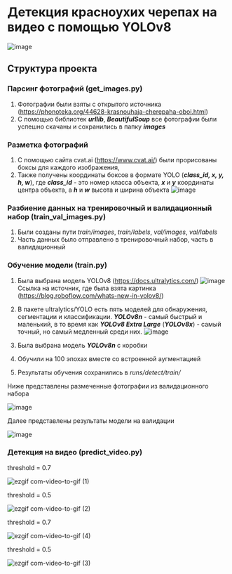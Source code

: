 # Детекция красноухих черепах на видео с помощью YOLOv8
![image](https://github.com/Faig22/Turtles_detection_on_video/assets/95417164/c2101970-db9e-478d-82eb-52062a9b9a3b)

## Структура проекта
### Парсинг фотографий (get_images.py)
1. Фотографии были взяты с открытого источника (https://phonoteka.org/44628-krasnouhaja-cherepaha-oboi.html)
2. С помощью библиотек ***urllib***, ***BeautifulSoup*** все фотографии были успешно скачаны и сохранились в папку ***images***

### Разметка фотографий
1. С помощью сайта cvat.ai (https://www.cvat.ai/) были прорисованы боксы для каждого изображения,
2. Также получены координаты боксов в формате YOLO (***class_id, x, y, h, w***), где ***class_id*** - это номер класса объекта, ***x*** и ***y*** координаты центра объекта, а ***h*** и ***w*** высота и ширина объекта 
   ![image](https://github.com/Faig22/Turtles_detection_on_video/assets/95417164/e2eaa1a4-1dc1-4988-9686-12feea4f8bee)

### Разбиение данных на тренировочный и валидационный набор (train_val_images.py)
1. Были созданы пути *train/images*, *train/labels*, *val/images*, *val/labels*
2. Часть данных было отправлено в тренировочный набор, часть в валидационный

### Обучение модели (train.py)
1. Была выбрана модель YOLOv8 (https://docs.ultralytics.com/)
![image](https://github.com/Faig22/Turtles_detection_on_video/assets/95417164/fbb4c460-db35-4a63-9928-4401d5b90106)
Ссылка на источник, где была взята картинка (https://blog.roboflow.com/whats-new-in-yolov8/)

2. В пакете ultralytics/YOLO есть пять моделей для обнаружения, сегментации и классификации. ***YOLOv8n*** - самый быстрый и маленький, в то время как ***YOLOv8 Extra Large*** (***YOLOv8x***) - самый точный, но самый медленный среди них. 
![image](https://github.com/Faig22/Turtles_detection_on_video/assets/95417164/64a59a79-3345-4134-be06-a89a23834a13)
3. Была выбрана модель ***YOLOv8n*** с коробки
4. Обучили на 100 эпохах вместе со встроенной аугментацией
5. Результаты обучения сохранились в *runs/detect/train/*
   
Ниже представлены размеченные фотографии из валидационного набора

![image](https://github.com/Faig22/Turtles_detection_on_video/assets/95417164/159f2716-46ae-4c60-b940-e554ddd31b8d)

Далее представлены результаты модели на валидации

![image](https://github.com/Faig22/Turtles_detection_on_video/assets/95417164/fef80cb5-68f7-4d44-a216-3b7184d036fc)




### Детекция на видео (predict_video.py)

threshold = 0.7

![ezgif com-video-to-gif (1)](https://github.com/Faig22/Turtles_detection_on_video/assets/95417164/006514d8-b8b7-4fd1-a10b-c6e5af57f7b9)

threshold = 0.5

![ezgif com-video-to-gif (2)](https://github.com/Faig22/Turtles_detection_on_video/assets/95417164/b44afc74-6d04-4036-ab9d-c1afdd735453)

threshold = 0.7

![ezgif com-video-to-gif (4)](https://github.com/Faig22/Turtles_detection_on_video/assets/95417164/c6141012-d84d-40c2-b7ab-bb41a29cac97)


threshold = 0.5
  
![ezgif com-video-to-gif (3)](https://github.com/Faig22/Turtles_detection_on_video/assets/95417164/efeae139-aa21-4bb0-a94b-1a492002787b)


